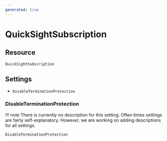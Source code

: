 ```yaml
---
generated: true
---
```


# QuickSightSubscription


## Resource

```text
QuickSightSubscription
```



## Settings

- `DisableTerminationProtection`


### DisableTerminationProtection

!!! note
    There is currently no description for this setting. Often times settings are fairly self-explanatory. However, we
    are working on adding descriptions for all settings.

```text
DisableTerminationProtection
```

